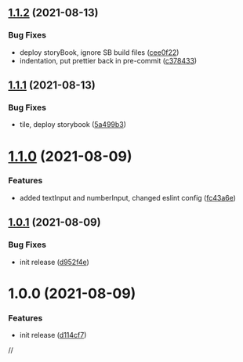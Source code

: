 ## [1.1.2](https://github.com/reputabl/reputabl-ui/compare/v1.1.1...v1.1.2) (2021-08-13)


### Bug Fixes

* deploy storyBook, ignore SB build files ([cee0f22](https://github.com/reputabl/reputabl-ui/commit/cee0f22f96a42dabd1b3c3be8d7bc23c289c79a3))
* indentation, put prettier back in pre-commit ([c378433](https://github.com/reputabl/reputabl-ui/commit/c378433ffe77084ebdee9ded82eccc9ecd6f8c27))

## [1.1.1](https://github.com/reputabl/reputabl-ui/compare/v1.1.0...v1.1.1) (2021-08-13)


### Bug Fixes

* tile, deploy storybook ([5a499b3](https://github.com/reputabl/reputabl-ui/commit/5a499b3f47ef1c23953614dd2aaff4a5e968805e))

# [1.1.0](https://github.com/reputabl/reputabl-ui/compare/v1.0.1...v1.1.0) (2021-08-09)


### Features

* added textInput and numberInput, changed eslint config ([fc43a6e](https://github.com/reputabl/reputabl-ui/commit/fc43a6e1d3973837d46609614d913a28a08abe27))

## [1.0.1](https://github.com/reputabl/reputabl-ui/compare/v1.0.0...v1.0.1) (2021-08-09)


### Bug Fixes

* init release ([d952f4e](https://github.com/reputabl/reputabl-ui/commit/d952f4e8933bdc57e4f1ffeaf2ff80ac8901b6a4))

# 1.0.0 (2021-08-09)


### Features

* init release ([d114cf7](https://github.com/reputabl/reputabl-ui/commit/d114cf7c5e3197d1c4a85b7979316d89d4dfa1c2))

//
